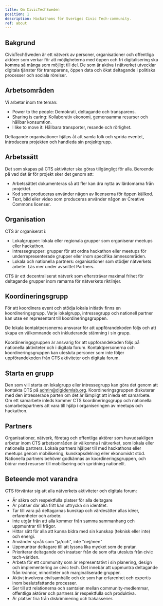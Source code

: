 ```yaml
---
title: Om CivicTechSweden
position: 1
description: Hackathons för Sveriges Civic Tech-community.
ref: about
---
```


## Bakgrund
CivicTechSweden är ett nätverk av personer, organisationer och offentliga aktörer som verkar för att möjligheterna med öppen och fri digitalisering ska komma så många som möjligt till del. De som är aktiva i nätverket utvecklar digitala tjänster för transparens, öppen data och ökat deltagande i politiska processer och sociala rörelser.

## Arbetsområden
Vi arbetar inom tre teman:

* Power to the people: Demokrati, deltagande och transparens.
* Sharing is caring: Kollaborativ ekonomi, gemensamma resurser och hållbar konsumtion.
* I like to move it: Hållbara transporter, resande och rörlighet.

Deltagande organisationer hjälps åt att samla folk och sprida eventet, introducera projekten och handleda sin projektgrupp.

## Arbetssätt
Det som skapas på CTS aktiviteter ska göras tillgängligt för alla. Beroende på vad det är för projekt sker det genom att:

* Arbetssättet dokumenteras så att fler kan dra nytta av lärdomarna från projektet.
* Kod som produceras använder någon av licenserna för öppen källkod.
* Text, bild eller video som produceras använder någon av Creative Commons licenser.

## Organisation
CTS är organiserat i:
* Lokalgrupper: lokala eller regionala grupper som organiserar meetups eller hackathon.
* Intressegrupper: grupper för att ordna hackathon eller meetups för underrepresenterade grupper eller inom specifika ämnesområden.
* Lokala och nationella partners: organisationer som stödjer nätverkets arbete. Läs mer under avsnittet Partners.

CTS är ett decentraliserat nätverk som eftersträvar maximal frihet för deltagande grupper inom ramarna för nätverkets riktlinjer.

## Koordineringsgrupp

För att koordinera event och stödja lokala initiativ finns en koordineringsgrupp. Varje lokalgrupp, intressegrupp och nationell partner kan utse en representant till koordineringsgruppen. 

De lokala kontaktpersonerna ansvarar för att uppförandekoden följs och att skapa en välkomnande och inkluderande stämning i sin grupp.

Koordineringsgruppen är ansvarig för att uppförandekoden följs på nationella aktiviteter och i digitala forum. Kontaktpersonerna och koordineringsgruppen kan utesluta personer som inte följer uppförandekoden från CTS aktiviteter och digitala forum.

## Starta en grupp

Den som vill starta en lokalgrupp eller intressegrupp kan göra det genom att kontakta CTS på admin@digidemlab.org. Koordineringsgruppen diskuterar med den intresserade parten om det är lämpligt att inleda ett samarbete. Om ett samarbete inleds kommer CTS koordineringsgrupp och nationella samarbetspartners att vara till hjälp i organiseringen av meetups och hackathon.


## Partners

Organisationer, nätverk, företag och offentliga aktörer som huvudsakligen arbetar inom CTS arbetsområden är välkomna i nätverket, som lokala eller nationella partners. Lokala partners hjälper till med hackathons eller meetups genom mobilisering, kunskapsdelning eller ekonomiskt stöd. Nationella partners behöver godkännas av koordineringsgruppen, och bidrar med resurser till mobilisering och spridning nationellt.

## Beteende mot varandra
CTS förväntar sig att alla nätverkets aktiviteter och digitala forum: 

* Är säkra och respektfulla platser för alla deltagare
* Är platser där alla fritt kan uttrycka sin identitet.
* Tar till vara på deltagarnas kunskap och värdesätter allas idéer, erfarenheter och arbete.
* Inte utgår från att alla kommer från samma sammanhang och uppmuntrar till frågor.
* Hittar sätt för alla att kunna bidra med sin kunskap (teknisk eller inte) och energi. 
* Använder språk som "ja/och", inte "nej/men"
* Uppmuntrar deltagare till att lyssna lika mycket som de pratar.
* Prioriterar deltagande och insatser från de som ofta utesluts från civic tech-världen.
* Arbeta för ett community som är representativt i sin planering, design och implementering av civic tech. Det innebär att uppmuntra deltagande från kvinnor, minoriteter och marginaliserade grupper.
* Aktivt involvera civilsamhälle och de som har erfarenhet och expertis inom beslutsfattande processer.
* Ser till att relationerna och samtalen mellan community-medlemmar, offentliga aktörer och partners är respektfulla och produktiva.
* Är platser fria från diskriminering och trakasserier.

